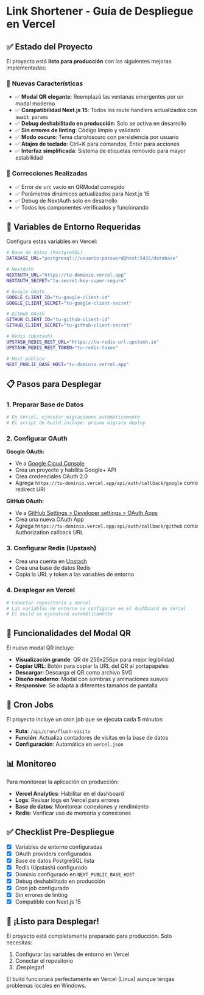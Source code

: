 # Link Shortener - Guía de Despliegue en Vercel

## ✅ Estado del Proyecto

El proyecto está **listo para producción** con las siguientes mejoras implementadas:

### 🎨 **Nuevas Características**
- ✅ **Modal QR elegante**: Reemplazó las ventanas emergentes por un modal moderno
- ✅ **Compatibilidad Next.js 15**: Todos los route handlers actualizados con `await params`
- ✅ **Debug deshabilitado en producción**: Solo se activa en desarrollo
- ✅ **Sin errores de linting**: Código limpio y validado
- ✅ **Modo oscuro**: Tema claro/oscuro con persistencia por usuario
- ✅ **Atajos de teclado**: Ctrl+K para comandos, Enter para acciones
- ✅ **Interfaz simplificada**: Sistema de etiquetas removido para mayor estabilidad

### 🔧 **Correcciones Realizadas**
- ✅ Error de `src` vacío en QRModal corregido
- ✅ Parámetros dinámicos actualizados para Next.js 15
- ✅ Debug de NextAuth solo en desarrollo
- ✅ Todos los componentes verificados y funcionando

## 🚀 Variables de Entorno Requeridas

Configura estas variables en Vercel:

```bash
# Base de datos (PostgreSQL)
DATABASE_URL="postgresql://usuario:password@host:5432/database"

# NextAuth
NEXTAUTH_URL="https://tu-dominio.vercel.app"
NEXTAUTH_SECRET="tu-secret-key-super-seguro"

# Google OAuth
GOOGLE_CLIENT_ID="tu-google-client-id"
GOOGLE_CLIENT_SECRET="tu-google-client-secret"

# GitHub OAuth  
GITHUB_CLIENT_ID="tu-github-client-id"
GITHUB_CLIENT_SECRET="tu-github-client-secret"

# Redis (Upstash)
UPSTASH_REDIS_REST_URL="https://tu-redis-url.upstash.io"
UPSTASH_REDIS_REST_TOKEN="tu-redis-token"

# Host público
NEXT_PUBLIC_BASE_HOST="tu-dominio.vercel.app"
```

## 📋 Pasos para Desplegar

### 1. **Preparar Base de Datos**
```bash
# En Vercel, ejecutar migraciones automáticamente
# El script de build incluye: prisma migrate deploy
```

### 2. **Configurar OAuth**

**Google OAuth:**
- Ve a [Google Cloud Console](https://console.cloud.google.com/)
- Crea un proyecto y habilita Google+ API
- Crea credenciales OAuth 2.0
- Agrega `https://tu-dominio.vercel.app/api/auth/callback/google` como redirect URI

**GitHub OAuth:**
- Ve a [GitHub Settings > Developer settings > OAuth Apps](https://github.com/settings/developers)
- Crea una nueva OAuth App
- Agrega `https://tu-dominio.vercel.app/api/auth/callback/github` como Authorization callback URL

### 3. **Configurar Redis (Upstash)**
- Crea una cuenta en [Upstash](https://upstash.com/)
- Crea una base de datos Redis
- Copia la URL y token a las variables de entorno

### 4. **Desplegar en Vercel**
```bash
# Conectar repositorio a Vercel
# Las variables de entorno se configuran en el dashboard de Vercel
# El build se ejecutará automáticamente
```

## 🎯 Funcionalidades del Modal QR

El nuevo modal QR incluye:
- **Visualización grande**: QR de 256x256px para mejor legibilidad
- **Copiar URL**: Botón para copiar la URL del QR al portapapeles
- **Descargar**: Descarga el QR como archivo SVG
- **Diseño moderno**: Modal con sombras y animaciones suaves
- **Responsive**: Se adapta a diferentes tamaños de pantalla

## 🔄 Cron Jobs

El proyecto incluye un cron job que se ejecuta cada 5 minutos:
- **Ruta**: `/api/cron/flush-visits`
- **Función**: Actualiza contadores de visitas en la base de datos
- **Configuración**: Automática en `vercel.json`

## 📊 Monitoreo

Para monitorear la aplicación en producción:
- **Vercel Analytics**: Habilitar en el dashboard
- **Logs**: Revisar logs en Vercel para errores
- **Base de datos**: Monitorear conexiones y rendimiento
- **Redis**: Verificar uso de memoria y conexiones

## ✅ Checklist Pre-Despliegue

- [x] Variables de entorno configuradas
- [x] OAuth providers configurados
- [x] Base de datos PostgreSQL lista
- [x] Redis (Upstash) configurado
- [x] Dominio configurado en `NEXT_PUBLIC_BASE_HOST`
- [x] Debug deshabilitado en producción
- [x] Cron job configurado
- [x] Sin errores de linting
- [x] Compatible con Next.js 15

## 🚀 ¡Listo para Desplegar!

El proyecto está completamente preparado para producción. Solo necesitas:
1. Configurar las variables de entorno en Vercel
2. Conectar el repositorio
3. ¡Desplegar!

El build funcionará perfectamente en Vercel (Linux) aunque tengas problemas locales en Windows.
